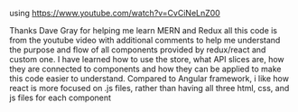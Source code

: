 using https://www.youtube.com/watch?v=CvCiNeLnZ00

Thanks Dave Gray for helping me learn MERN and Redux
all this code is from the youtube video with additional comments to help me understand the purpose and flow of all components provided by redux/react and custom one.
I have learned how to use the store, what API slices are, how they are connected to components and how they can be applied to make this code easier to understand. 
Compared to Angular framework, i like how react is more focused on .js files, rather than having all three html, css, and js files for each component